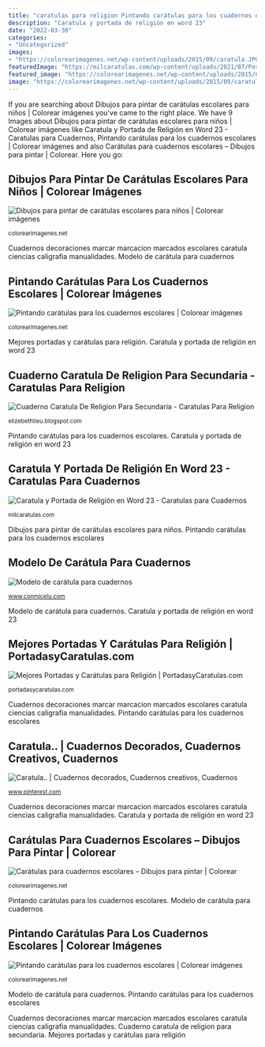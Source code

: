 ```yaml
---
title: "caratulas para religion Pintando carátulas para los cuadernos escolares"
description: "Caratula y portada de religión en word 23"
date: "2022-03-30"
categories:
- "Uncategorized"
images:
- "https://colorearimagenes.net/wp-content/uploads/2015/09/caratula.JPG19.jpg"
featuredImage: "https://milcaratulas.com/wp-content/uploads/2021/07/Portada-de-Religion-23.jpg"
featured_image: "https://colorearimagenes.net/wp-content/uploads/2015/09/caratula.JPG4_.jpg"
image: "https://colorearimagenes.net/wp-content/uploads/2015/09/caratula.JPG19.jpg"
---
```


If you are searching about Dibujos para pintar de carátulas escolares para niños | Colorear imágenes you've came to the right place. We have 9 Images about Dibujos para pintar de carátulas escolares para niños | Colorear imágenes like Caratula y Portada de Religión en Word 23 - Caratulas para Cuadernos, Pintando carátulas para los cuadernos escolares | Colorear imágenes and also Carátulas para cuadernos escolares – Dibujos para pintar | Colorear. Here you go:

## Dibujos Para Pintar De Carátulas Escolares Para Niños | Colorear Imágenes

![Dibujos para pintar de carátulas escolares para niños | Colorear imágenes](https://colorearimagenes.net/wp-content/uploads/2015/10/caratula.JPG15.jpg "Modelo de carátula para cuadernos")

<small>colorearimagenes.net</small>

Cuadernos decoraciones marcar marcacion marcados escolares caratula ciencias caligrafia manualidades. Modelo de carátula para cuadernos

## Pintando Carátulas Para Los Cuadernos Escolares | Colorear Imágenes

![Pintando carátulas para los cuadernos escolares | Colorear imágenes](https://colorearimagenes.net/wp-content/uploads/2015/09/caratula.JPG19.jpg "Pintando carátulas para los cuadernos escolares")

<small>colorearimagenes.net</small>

Mejores portadas y carátulas para religión. Caratula y portada de religión en word 23

## Cuaderno Caratula De Religion Para Secundaria - Caratulas Para Religion

![Cuaderno Caratula De Religion Para Secundaria - Caratulas Para Religion](https://i.pinimg.com/originals/b6/cd/36/b6cd36e40428ea1f8323668adb76490d.jpg "Dibujos para pintar de carátulas escolares para niños")

<small>elizebethtieu.blogspot.com</small>

Pintando carátulas para los cuadernos escolares. Caratula y portada de religión en word 23

## Caratula Y Portada De Religión En Word 23 - Caratulas Para Cuadernos

![Caratula y Portada de Religión en Word 23 - Caratulas para Cuadernos](https://milcaratulas.com/wp-content/uploads/2021/07/Portada-de-Religion-23.jpg "Modelo de carátula para cuadernos")

<small>milcaratulas.com</small>

Dibujos para pintar de carátulas escolares para niños. Pintando carátulas para los cuadernos escolares

## Modelo De Carátula Para Cuadernos

![Modelo de carátula para cuadernos](http://www.conmicelu.com/wp-content/uploads/2016/09/caratula-ninos7.jpg "Modelo de carátula para cuadernos")

<small>www.conmicelu.com</small>

Modelo de carátula para cuadernos. Caratula y portada de religión en word 23

## Mejores Portadas Y Carátulas Para Religión | PortadasyCaratulas.com

![Mejores Portadas y Carátulas para Religión | PortadasyCaratulas.com](https://portadasycaratulas.com/wp-content/uploads/portada-religion-6.jpg "Pintando carátulas para los cuadernos escolares")

<small>portadasycaratulas.com</small>

Cuadernos decoraciones marcar marcacion marcados escolares caratula ciencias caligrafia manualidades. Pintando carátulas para los cuadernos escolares

## Caratula.. | Cuadernos Decorados, Cuadernos Creativos, Cuadernos

![Caratula.. | Cuadernos decorados, Cuadernos creativos, Cuadernos](https://i.pinimg.com/736x/0e/36/c9/0e36c9be50610e50d0cd05ecbc40ce02.jpg "Cuadernos decoraciones marcar marcacion marcados escolares caratula ciencias caligrafia manualidades")

<small>www.pinterest.com</small>

Cuadernos decoraciones marcar marcacion marcados escolares caratula ciencias caligrafia manualidades. Caratula y portada de religión en word 23

## Carátulas Para Cuadernos Escolares – Dibujos Para Pintar | Colorear

![Carátulas para cuadernos escolares – Dibujos para pintar | Colorear](https://colorearimagenes.net/wp-content/uploads/2015/09/caratula.JPG4_.jpg "Cuadernos decoraciones marcar marcacion marcados escolares caratula ciencias caligrafia manualidades")

<small>colorearimagenes.net</small>

Pintando carátulas para los cuadernos escolares. Modelo de carátula para cuadernos

## Pintando Carátulas Para Los Cuadernos Escolares | Colorear Imágenes

![Pintando carátulas para los cuadernos escolares | Colorear imágenes](https://colorearimagenes.net/wp-content/uploads/2015/09/caratula.JPG17.jpg "Modelo de carátula para cuadernos")

<small>colorearimagenes.net</small>

Modelo de carátula para cuadernos. Pintando carátulas para los cuadernos escolares

Cuadernos decoraciones marcar marcacion marcados escolares caratula ciencias caligrafia manualidades. Cuaderno caratula de religion para secundaria. Mejores portadas y carátulas para religión
